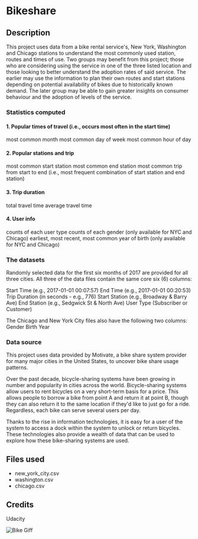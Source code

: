 # Bikeshare

## Description
This project uses data from a bike rental service's, New York, Washington and Chicago stations to understand the most commonly used station, routes and times of use. Two groups may benefit from this project; those who are considering using the service in one of the three listed location and those looking to better understand the adoption rates of said service. The earlier may use the information to plan their own routes and start stations depending on potential availability of bikes due to historically known demand. The later group may be able to gain greater insights on consumer behaviour and the adoption of levels of the service.

### Statistics computed

#### 1. Popular times of travel (i.e., occurs most often in the start time)
most common month
most common day of week
most common hour of day

#### 2. Popular stations and trip
most common start station
most common end station
most common trip from start to end (i.e., most frequent combination of start station and end station)

#### 3. Trip duration
total travel time
average travel time

#### 4. User info
counts of each user type
counts of each gender (only available for NYC and Chicago)
earliest, most recent, most common year of birth (only available for NYC and Chicago)

### The datasets
Randomly selected data for the first six months of 2017 are provided for all three cities. All three of the data files contain the same core six (6) columns:

Start Time (e.g., 2017-01-01 00:07:57)
End Time (e.g., 2017-01-01 00:20:53)
Trip Duration (in seconds - e.g., 776)
Start Station (e.g., Broadway & Barry Ave)
End Station (e.g., Sedgwick St & North Ave)
User Type (Subscriber or Customer)

The Chicago and New York City files also have the following two columns:
Gender
Birth Year

### Data source
This project uses data provided by Motivate, a bike share system provider for many major cities in the United States, to uncover bike share usage patterns.

Over the past decade, bicycle-sharing systems have been growing in number and popularity in cities across the world. Bicycle-sharing systems allow users to rent bicycles on a very short-term basis for a price. This allows people to borrow a bike from point A and return it at point B, though they can also return it to the same location if they'd like to just go for a ride. Regardless, each bike can serve several users per day.

Thanks to the rise in information technologies, it is easy for a user of the system to access a dock within the system to unlock or return bicycles. These technologies also provide a wealth of data that can be used to explore how these bike-sharing systems are used.

## Files used

- new_york_city.csv
- washington.csv
- chicago.csv

## Credits
Udacity

![Bike Giff](https://www.google.com/url?sa=i&url=https%3A%2F%2Fgiphy.com%2Fexplore%2Fcyclist-life&psig=AOvVaw0F82oUr4KSfvAl5qa52RvD&ust=1664330217950000&source=images&cd=vfe&ved=0CAwQjRxqFwoTCMi52K_vs_oCFQAAAAAdAAAAABAN)
